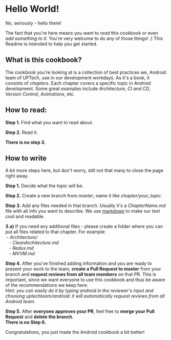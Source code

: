 # Hello World!
No, seriously - hello there!

The fact that you're here means you want to *read* this cookbook or even *add something to it*. You're very welcome to do any of those things! :)
This Readme is intended to help you get started.

## What is this cookbook?

The cookbook you're looking at is a collection of best practices we, Android team of UPTech, use in our development workdays. As it's a book, it consists of *chapters*. Each chapter covers a specific topic in Android development. Some great examples include *Architecture*, *CI and CD*, *Version Control*, *Animations*, etc.

## How to read:
**Step 1.** Find what you want to read about. 
  
**Step 2.** Read it.  
  
**There is no step 3.** 

## How to write
A bit more steps here, but don't worry, still not that many to close the page right away.

**Step 1.** Decide what the topic will be. 
  
**Step 2.** Create a new branch from *master*, name it like *chapter/your_topic*.  
  
**Step 3.** Add any files needed in that branch. Usually it's a *ChapterName.md* file with all info you want to describe. We use [markdown](https://guides.github.com/features/mastering-markdown/) to make our text cool and readable.  
  
  **3.a)** If you need any additional files - please create a folder where you can put all files related to that chapter. For example:  
  - *Architecture/*   
    - *CleanArchitecture.md*   
    - *Redux.md*   
    - *MVVM.md*   
  
**Step 4.** After you've finished adding information and you are ready to present your work to the team, **create a Pull Request to master** from your branch and **request reviews from all team members** on that PR. This is important, since we want everyone to use this cookbook and thus be aware of the recommendations we keep here.  
*Hint: you can easily do it by typing android in the reviewer's input and choosing uptechteam/android: it will automatically request reviews from all Android team.*  
  
**Step 5.** After **everyone approves your PR**, feel free to **merge your Pull Request** and **delete the branch**.  
**There is no Step 6.**   

Congratulations, you just made the Android cookbook a bit better!

